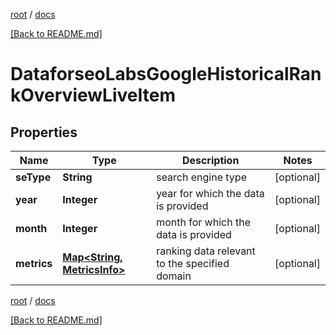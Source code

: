 [root](./../ "root") / [docs](./ "docs")

[[Back to README.md]](./../README.md "[Back to README.md]")

# DataforseoLabsGoogleHistoricalRankOverviewLiveItem

## Properties

| Name | Type | Description | Notes |
|------------ | ------------- | ------------- | -------------|
|**seType** | **String** | search engine type |  [optional] |
|**year** | **Integer** | year for which the data is provided |  [optional] |
|**month** | **Integer** | month for which the data is provided |  [optional] |
|**metrics** | [**Map&lt;String, MetricsInfo&gt;**](MetricsInfo.md) | ranking data relevant to the specified domain |  [optional] |

[root](./../ "root") / [docs](./ "docs")

[[Back to README.md]](./../README.md "[Back to README.md]")